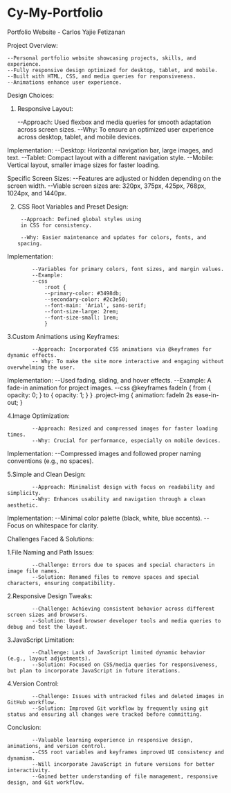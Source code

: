 # Cy-My-Portfolio

Portfolio Website - Carlos Yajie Fetizanan

Project Overview:

    --Personal portfolio website showcasing projects, skills, and experience.
    --Fully responsive design optimized for desktop, tablet, and mobile.
    --Built with HTML, CSS, and media queries for responsiveness.
    --Animations enhance user experience.


Design Choices:

1. Responsive Layout:

    --Approach: Used flexbox and media queries for smooth adaptation across screen sizes.
    --Why: To ensure an optimized user experience across desktop, tablet, and mobile devices.

Implementation:
        --Desktop: Horizontal navigation bar, large images, and text.
        --Tablet: Compact layout with a different navigation style.
        --Mobile: Vertical layout, smaller image sizes for faster loading.

Specific Screen Sizes:
        --Features are adjusted or hidden depending on the screen width.
        --Viable screen sizes are: 320px, 375px, 425px, 768px, 1024px, and 1440px.

2. CSS Root Variables and Preset Design:

        --Approach: Defined global styles using
        in CSS for consistency.

        --Why: Easier maintenance and updates for colors, fonts, and spacing.

Implementation:

            --Variables for primary colors, font sizes, and margin values.
            --Example:
            --css
                :root {
                --primary-color: #3498db;
                --secondary-color: #2c3e50;
                --font-main: 'Arial', sans-serif;
                --font-size-large: 2rem;
                --font-size-small: 1rem;
                }

3.Custom Animations using Keyframes:

            --Approach: Incorporated CSS animations via @keyframes for dynamic effects.
            -- Why: To make the site more interactive and engaging without overwhelming the user.

Implementation:
                --Used fading, sliding, and hover effects.
                --Example: A fade-in animation for project images.
                --css
                    @keyframes fadeIn {
                    from { opacity: 0; }
                    to { opacity: 1; }
                    }
                    .project-img {
                    animation: fadeIn 2s ease-in-out;
                    }

4.Image Optimization:

            --Approach: Resized and compressed images for faster loading times.
            --Why: Crucial for performance, especially on mobile devices.
Implementation: 
                --Compressed images and followed proper naming conventions (e.g., no spaces).

5.Simple and Clean Design:

            --Approach: Minimalist design with focus on readability and simplicity.
            --Why: Enhances usability and navigation through a clean aesthetic.

Implementation:
                --Minimal color palette (black, white, blue accents).
                --Focus on whitespace for clarity.


Challenges Faced & Solutions:

1.File Naming and Path Issues:

            --Challenge: Errors due to spaces and special characters in image file names.
            --Solution: Renamed files to remove spaces and special characters, ensuring compatibility.

2.Responsive Design Tweaks:

            --Challenge: Achieving consistent behavior across different screen sizes and browsers.
            --Solution: Used browser developer tools and media queries to debug and test the layout.

3.JavaScript Limitation:

            --Challenge: Lack of JavaScript limited dynamic behavior (e.g., layout adjustments).
            --Solution: Focused on CSS/media queries for responsiveness, but plan to incorporate JavaScript in future iterations.

4.Version Control:

            --Challenge: Issues with untracked files and deleted images in GitHub workflow.
            --Solution: Improved Git workflow by frequently using git status and ensuring all changes were tracked before committing.

Conclusion:

            --Valuable learning experience in responsive design, animations, and version control.
            --CSS root variables and keyframes improved UI consistency and dynamism.
            --Will incorporate JavaScript in future versions for better interactivity.
            --Gained better understanding of file management, responsive design, and Git workflow.
